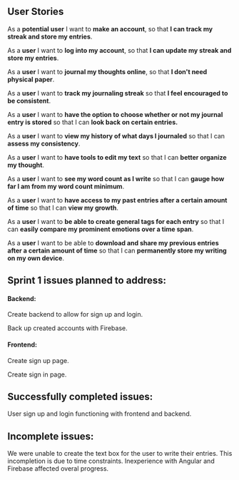 ## User Stories
 
 As a **potential user** I want to **make an account**, so that **I can track my streak and store my entries**.
 
 As a **user** I want to **log into my account**, so that **I can update my streak and store my entries**.
 
 As a **user** I want to **journal my thoughts online**, so that **I don't need physical paper**.

As a **user** I want to **track my journaling streak** so that **I feel encouraged to be consistent**.

As a **user** I want to **have the option to choose whether or not my journal entry is stored** so that I can **look back on certain entries.**

As a **user** I want to **view my history of what days I journaled** so that I can **assess my consistency**. 

As a **user** I want to **have tools to edit my text** so that I can **better organize my thought**.

As a **user** I want to **see my word count as I write** so that I can **gauge how far I am from my word count minimum**.

As a **user** I want to **have access to my past entries after a certain amount of time** so that I can **view my growth**. 

As a **user** I want to **be able to create general tags for each entry** so that I can **easily compare my prominent emotions over a time span**.

As a **user** I want to be able to **download and share my previous entries after a certain amount of time** so that I can **permanently store my writing on my own device**.

## Sprint 1 issues planned to address:
#### Backend: 
Create backend to allow for sign up and login.

Back up created accounts with Firebase.

#### Frontend:
Create sign up page.

Create sign in page.
## Successfully completed issues:
User sign up and login functioning with frontend and backend.

## Incomplete issues: 
We were unable to create the text box for the user to write their entries. 
This incompletion is due to time constraints. Inexperience with Angular and Firebase affected overal progress.
